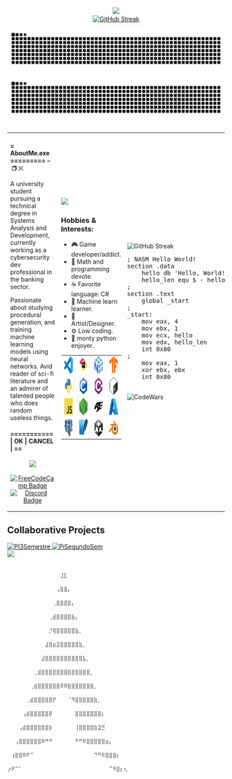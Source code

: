 <div id="header" align="center">
  <img src="https://media.giphy.com/media/UQ1EI1ML2ABQdbebup/giphy.gif" width="100"/>
  
  <div id="status">
    <a href="https://git.io/streak-stats"><img src="https://github-readme-streak-stats.herokuapp.com?user=Gigio42&theme=github-dark&hide_border=true" alt="GitHub Streak" /></a>
  </div>
</div>

<div align="center">
  
  ![github contribution grid snake animation](https://raw.githubusercontent.com/Gigio42/Gigio42/output/github-contribution-grid-snake-dark.svg#gh-dark-mode-only)
  ![github contribution grid snake animation](https://raw.githubusercontent.com/Gigio42/Gigio42/output/github-contribution-grid-snake.svg#gh-light-mode-only)
  
</div>

<table class="highlight tab-size js-file-line-container" >
  <tr>
    <td>
      <h4>= AboutMe.exe ========= ⎯ &nbsp❐ ⤬ </h4>
      <p>A university student pursuing a technical degree in Systems Analysis and Development, currently working as a cybersecurity dev professional in the banking sector.</p>
      <p>Passionate about studying procedural generation, and training machine learning models using neural networks. Avid reader of sci-fi literature and an admirer of talented people who does random useless  things. </p>
      <h4>=========== | OK | CANCEL | ==</h4>
      <div align="center">
        <img src="https://media.giphy.com/media/v1.Y2lkPTc5MGI3NjExYXNxOHB3MDJ4MGlyaHdxbjEycTR5OXE3YW53b29hc2t6OXRrYzJyYiZlcD12MV9pbnRlcm5hbF9naWZfYnlfaWQmY3Q9cw/juua9i2c2fA0AIp2iq/giphy.gif" width="275" />
        <p align="center">
    <a href="https://www.freecodecamp.org/DarkTails">
        <img src="https://img.shields.io/badge/FreeCodeCamp-white?style=for-the-badge&logo=freecodecamp&color=444444" alt="FreeCodeCamp Badge"/>
    </a>
    <a href="https://discord.com/users/540321247427297280">
        <img src="https://img.shields.io/badge/Discord-white?style=for-the-badge&logo=discord&color=222222" alt="Discord Badge" />
    </a>
</p>
      </div>
    </td>
    <td>
      <img src="https://media.giphy.com/media/v1.Y2lkPTc5MGI3NjExZ21lNzFzeDV2c2w0amh0dHVpaHNzM2tuNzdnczI3Z3Qzdm1qOTN0MiZlcD12MV9pbnRlcm5hbF9naWZfYnlfaWQmY3Q9cw/hCC3P7dj3NKSI/giphy.gif" width="275"/>
      <h3>Hobbies & Interests:</h3>
      <ul>
        <li>🎮 Game developer/addict.</li>
        <li>🛐 Math and programming devote.</li>
        <li>☕️ Favorite language: C#</li>
        <li>🧠 Machine learn learner.</li>
        <li>🎨 Artist/Designer.</li>
        <li>⚙️ Low coding.</li>
        <li>🐍 monty python enjoyer.</li>
      </ul>
      <div align="center">
<table>
  <tr>
    <td>
      <img src="https://github.com/devicons/devicon/blob/master/icons/vscode/vscode-original.svg" alt="VisualStudio" width="40" height="40" />
    </td>
    <td>
      <img src="https://github.com/devicons/devicon/blob/master/icons/jetbrains/jetbrains-original.svg" alt="JetBrains" width="40" height="40" />
    </td>
    <td>
      <img src="https://github.com/devicons/devicon/blob/master/icons/numpy/numpy-original.svg" alt="NumPy" width="40" height="40" />
    </td>
    <td>
      <img src="https://github.com/devicons/devicon/blob/master/icons/tensorflow/tensorflow-original.svg" alt="TensorFlow" width="40" height="40" />
    </td>
  </tr>
  <tr>
    <td>
      <img src="https://github.com/devicons/devicon/blob/master/icons/python/python-original.svg" alt="Python" width="40" height="40" />
    </td>
    <td>
      <img src="https://github.com/devicons/devicon/blob/master/icons/c/c-original.svg" alt="C" width="40" height="40" />
    </td>
    <td>
      <img src="https://github.com/devicons/devicon/blob/master/icons/csharp/csharp-original.svg" alt="C#" width="40" height="40" />
    </td>
    <td>
      <img src="https://github.com/devicons/devicon/blob/master/icons/bash/bash-original.svg" alt="Bash" width="40" height="40" />
    </td>
  </tr>
  <tr>
    <td>
      <img src="https://github.com/devicons/devicon/blob/master/icons/javascript/javascript-original.svg" alt="JavaScript" width="40" height="40" />
    </td>
    <td>
      <img src="https://github.com/devicons/devicon/blob/master/icons/nodejs/nodejs-original.svg" alt="Node.js" width="40" height="40" />
    </td>
    <td>
      <img src="https://github.com/devicons/devicon/blob/master/icons/fastify/fastify-original.svg" alt="Fastify" width="40" height="40" />
    </td>
    <td>
      <img src="https://github.com/devicons/devicon/blob/master/icons/azure/azure-original.svg" alt="Azure" width="40" height="40" />
    </td>
  </tr>
  <tr>
    <td>
      <img src="https://github.com/devicons/devicon/blob/master/icons/postgresql/postgresql-original.svg" alt="PostgreSQL" width="40" height="40" />
    </td>
    <td>
      <img src="https://github.com/devicons/devicon/blob/master/icons/sqlite/sqlite-original.svg" alt="SQLite" width="40" height="40" />
    </td>
    <td>
      <img src="https://github.com/devicons/devicon/blob/master/icons/unity/unity-original.svg" alt="Unity" width="40" height="40" />
    </td>
    <td>
      <img src="https://github.com/devicons/devicon/blob/master/icons/blender/blender-original.svg" alt="Blender" width="40" height="40" />
    </td>
  </tr>
</table>
        </td>
        <td>
      </div>
      <img src="https://github-readme-stats.vercel.app/api/top-langs/?username=Gigio42&hide=shaderlab,GLSL,HLSL,Jupyter%20Notebook&langs_count=6&layout=compact&theme=transparent&bg_color=0d1017&title_color=ffffff&border_color=ffffff&hide_border=true" alt="GitHub Streak" />
      <pre>
; NASM Hello World!
section .data
    hello db 'Hello, World!',0xA
    hello_len equ $ - hello   
;
section .text
    global _start      
;
_start:
    mov eax, 4                       
    mov ebx, 1                       
    mov ecx, hello                   
    mov edx, hello_len              
    int 0x80    
;
    mov eax, 1                      
    xor ebx, ebx                    
    int 0x80                        
      </pre>
      <img src="https://www.codewars.com/users/Gigio42/badges/large" alt="CodeWars"/>
    </td>
  </tr>
</table>

## Collaborative Projects

<div>
  <a href="https://github.com/jucalast/PI3Semestre">
    <img src="https://github-readme-stats.vercel.app/api/pin/?username=jucalast&repo=PI3Semestre&theme=dark" alt="PI3Semestre" />
  </a>
  <a href="https://github.com/Gigio42/PiSegundoSem">
    <img src="https://github-readme-stats.vercel.app/api/pin/?username=Gigio42&repo=PiSegundoSem&theme=dark" alt="PiSegundoSem" />
  </a>
</div>

<img src="https://github-readme-activity-graph.vercel.app/graph?username=gigio42&custom_title=Gigio's%20GitHub%20Activity%20Graph&bg_color=0d1017&color=e8edf3&line=28a745&point=34d058&area_color=40c463&title_color=e8edf3&area=true&hide_border=true" />


```
                                          ⠀⠀⠀⠀⠀⠀⠀⠀⠀⠀⠀⠀⠀⠀⣸⣇⠀⠀⠀⠀⠀⠀⠀⠀⠀⠀⠀⠀⠀⠀
                                          ⠀⠀⠀⠀⠀⠀⠀⠀⠀⠀⠀⠀⠀⢠⣿⣿⡄⠀⠀⠀⠀⠀⠀⠀⠀⠀⠀⠀⠀⠀
                                          ⠀⠀⠀⠀⠀⠀⠀⠀⠀⠀⠀⠀⢀⣿⣿⣿⣿⡄⠀⠀⠀⠀⠀⠀⠀⠀⠀⠀⠀⠀
                                          ⠀⠀⠀⠀⠀⠀⠀⠀⠀⠀⠀⢀⣾⣿⣿⣿⣿⣷⡄⠀⠀⠀⠀⠀⠀⠀⠀⠀⠀⠀
                                          ⠀⠀⠀⠀⠀⠀⠀⠀⠀⠀⠀⡘⢿⣿⣿⣿⣿⣿⣷⡀⠀⠀⠀⠀⠀⠀⠀⠀⠀⠀
                                          ⠀⠀⠀⠀⠀⠀⠀⠀⠀⠀⣼⣿⣶⣽⣿⣿⣿⣿⣿⣷⡀⠀⠀⠀⠀⠀⠀⠀⠀⠀
                                          ⠀⠀⠀⠀⠀⠀⠀⠀⠀⣼⣿⣿⣿⣿⣿⣿⣿⣿⣿⣿⣧⡀⠀⠀⠀⠀⠀⠀⠀⠀
                                          ⠀⠀⠀⠀⠀⠀⠀⢀⣾⣿⣿⣿⣿⣿⣿⣿⣿⣿⣿⣿⣿⣿⡀⠀⠀⠀⠀⠀⠀⠀
                                          ⠀⠀⠀⠀⠀⠀⢀⣾⣿⣿⣿⣿⣿⣿⠿⠿⣿⣿⣿⣿⣿⣿⣿⡀⠀⠀⠀⠀⠀⠀
                                          ⠀⠀⠀⠀⠀⢀⣾⣿⣿⣿⣿⣿⡟⠀⠀⠀⠈⠻⣿⣿⣿⣿⣿⣷⡀⠀⠀⠀⠀⠀
                                          ⠀⠀⠀⠀⢠⣾⣿⣿⣿⣿⣿⡿⠀⠀⠀⠀⠀⠀⣿⣿⣿⣿⣿⣿⣿⡆⠀⠀⠀⠀
                                          ⠀⠀⠀⢠⣾⣿⣿⣿⣿⣿⣿⡷⠀⠀⠀⠀⠀⠀⢸⣿⣿⣿⣿⣷⣽⣛⠀⠀⠀⠀
                                          ⠀⠀⢠⣿⣿⣿⣿⣿⣿⠿⠛⠛⠀⠀⠀⠀⠀⠀⠛⠛⠿⣿⣿⣿⣿⣿⣶⡄⠀⠀
                                          ⠀⢰⣿⣿⠿⠟⠉⠀⠀⠀⠀⠀⠀⠀⠀⠀⠀⠀⠀⠀⠀⠀⠀⠙⠛⠿⣿⣿⣿⡆⠀
                                          ⡰⠟⠉⠁⠀⠀⠀⠀⠀⠀⠀⠀⠀⠀⠀⠀⠀⠀⠀⠀⠀⠀⠀⠀⠀⠀⠀⠉⠻⣿⡆⢆⠀⠀⠀⠀⠀⠀⠀⠀⠀⠀⠀⠀⠀⠀⠀⠀⠀⠀⠀⠀⠀⠀⠀
```
